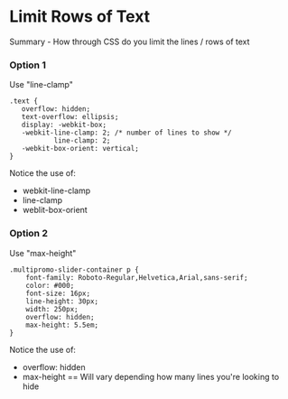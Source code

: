 # Limit Rows of Text

Summary - How through CSS do you limit the lines / rows of text

### Option 1
Use "line-clamp"

```
.text {
   overflow: hidden;
   text-overflow: ellipsis;
   display: -webkit-box;
   -webkit-line-clamp: 2; /* number of lines to show */
           line-clamp: 2; 
   -webkit-box-orient: vertical;
}
```
Notice the use of: 
- webkit-line-clamp
- line-clamp
- weblit-box-orient


### Option 2

Use "max-height"

```
.multipromo-slider-container p {
    font-family: Roboto-Regular,Helvetica,Arial,sans-serif;
    color: #000;
    font-size: 16px;
    line-height: 30px;
    width: 250px;
    overflow: hidden;
    max-height: 5.5em;
}
```

Notice the use of: 
- overflow: hidden
- max-height == Will vary depending how many lines you're looking to hide
